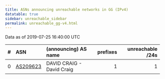 ```yaml
---
title: ASNs announcing unreachable networks in GG (IPv4)
datatable: true
sidebar: unreachable_sidebar
permalink: unreachable_gg-v4.html
---
```


Data as of 2019-07-25 16:40:00 UTC


<div class="datatable-begin"></div>

|   # | ASN                                      | (announcing) AS name      |   prefixes |   unreachable /24s |
|----:|:-----------------------------------------|:--------------------------|-----------:|-------------------:|
|   0 | [AS209623](unreachable_AS209623-v4.html) | DAVID CRAIG - David Craig |          1 |                  1 |

<div class="datatable-end"></div>